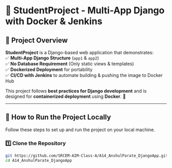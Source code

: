 # 🎯 StudentProject - Multi-App Django with Docker & Jenkins  

## 📌 Project Overview  
**StudentProject** is a Django-based web application that demonstrates:  
✅ **Multi-App Django Structure** (`app1` & `app2`)  
✅ **No Database Requirement** (Only static views & templates)  
✅ **Dockerized Deployment** for portability  
✅ **CI/CD with Jenkins** to automate building & pushing the image to Docker Hub  

This project follows **best practices for Django development** and is designed for **containerized deployment** using **Docker**. 🚀  

---

## 🚀 How to Run the Project Locally  
Follow these steps to set up and run the project on your local machine.

### **1️⃣ Clone the Repository**
```sh
git https://github.com/SRCEM-AIM-Class-A/A14_AnshulParate_DjangoApp.git
cd A14_AnshulParate_DjangoApp

